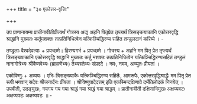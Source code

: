 +++
title = "३० एकोत्तर-वृत्तिः"

+++

उप प्राणानायम्य प्राचीनावीतीप्रीत्यर्थं गोत्रस्य अद्य अहनि पितृप्रेत तृप्त्यर्थं त्रिसङ्कयाकानि एकोत्तरवृद्धि श्राद्धानि मुख्यतः कर्तुमशक्तः तत्प्रतिनिधित्वेन यत्किञ्चिद्धिरण्य सहित तण्डुलदानं करिष्ये । -

तण्डुलाः वैश्वदेवत्याः + प्रयच्छमे। हिरण्यगर्भ + प्रयच्छमे । गोत्रस्य + अहनि मम पितृ प्रेत तृप्त्यर्थं त्रिसङ्ख्याकानि एकोत्तरवृद्धि श्राद्धानि मुख्यतः कर्तु मशक्तः तत्प्रतिनिधित्वेन यत्किञ्चिद्धिरण्यसहितं तण्डुलं नानागोत्रेभ्यः श्रीवैष्णवेभ्यः (ब्राह्मणेभ्यः) तेभ्यस्तेभ्यः संप्रददे । नमः, नमम, अच्युतः प्रीयतां ।

एकोविष्णुः + अव्ययः । एभिः त्रिसङ्ख्याकैः यत्किञ्चिद्धिरण्य सहितैः, आमरूपैः, एकोत्तरवृद्धिश्राद्धैः मम पितृ प्रेत रूपी भगवान् सदेवः श्रीजनार्दनः प्रींयतां । श्रीविष्णुपादेदत्तम् इति एकस्मिन्दक्षिणाग्रे दर्भेतिलोदकं निनयेत् । उपवीती, उदङ्मुखः, गयगय गय गया श्राद्धं गया श्राद्धं गया श्राद्धम् । प्रातीनावीती दक्षिणाभिमुखः अक्षय्यवटः अक्षय्यवटः अक्षय्यवटः ॥ -
